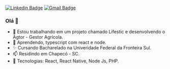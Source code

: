 [![Linkedin Badge](https://img.shields.io/badge/-LinkedIn-blue?style=for-the-badge&logo=Linkedin&logoColor=white&link=https://www.linkedin.com/in/felipe-schons-nagel-2643571a4/)](https://www.linkedin.com/in/felipe-schons-nagel-2643571a4/)
[![Gmail Badge](https://img.shields.io/badge/-Gmail-c14438?style=for-the-badge&logo=Gmail&logoColor=white&link=mailto:felipesnagel@gmail.com)](mailto:felipesnagel@gmail.com)

### Olá 👋

- 🔭 Estou trabalhando em um projeto chamado Lifestic e desenvolvendo o Agtor - Gestor Agrícola.
- 🌱 Aprendendo, typescript com react e node.
- :sparkles: Cursando Bacharelado na Univeridade Federal da Fronteira Sul.
- 📫 Residindo em Chapecó - SC.
- 🚀 Tecnologias: React, React Native, Node Js, PHP.
